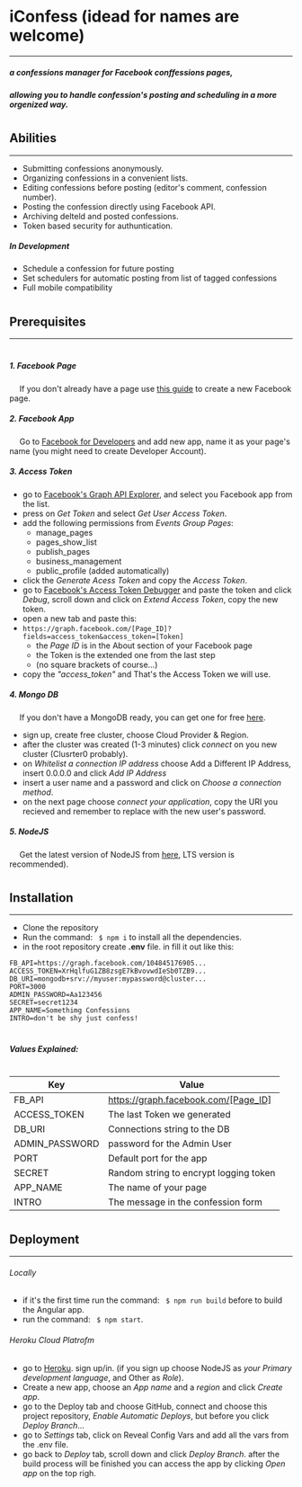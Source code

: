 # iConfess (idead for names are welcome)
------

##### a confessions manager for Facebook conffessions pages,
##### allowing you to handle confession's posting and scheduling in a more orgenized way.

#
#
#
#

## Abilities
------
  * Submitting confessions anonymously.
  * Organizing confessions in a convenient lists.
  * Editing confessions before posting (editor's comment, confession number).
  * Posting the confession directly using Facebook API.
  * Archiving delteld and posted confessions.
  * Token based security for authuntication.


##### In Development
  * Schedule a confession for future posting
  * Set schedulers for automatic posting from list of tagged confessions
  * Full mobile compatibility

#
#
#
#

## Prerequisites
------
#
##### 1. Facebook Page
&emsp; If you don't already have a page use [this guide](https://www.facebook.com/help/104002523024878) to create a new Facebook page.
##### 2. Facebook App
&emsp; Go to [Facebook for Developers](https://developers.facebook.com/apps/) and add new app, name it as your page's name (you might need to create Developer Account).
##### 3. Access Token
* go to [Facebook's Graph API Explorer](https://developers.facebook.com/tools/explorer), and select you Facebook app from the list.
* press on _Get Token_ and select _Get User Access Token_.
* add the following permissions from _Events Group Pages_:
    * manage_pages
	* pages_show_list
	* publish_pages
	* business_management
	* public_profile (added automatically)
* click the _Generate Acess Token_ and copy the _Access Token_.
* go to [Facebook's Access Token Debugger](https://developers.facebook.com/tools/debug/accesstoken/) and paste the token and click _Debug_, scroll down and click on _Extend Access Token_, copy the new token.
* open a new tab and paste this:
* `https://graph.facebook.com/[Page_ID]?fields=access_token&access_token=[Token]` 
    *  the _Page ID_ is in the  About section of your Facebook page
    *  the Token is the extended one from the last step
    * (no square brackets of course...)
* copy the _"access_token"_ and That's the Access Token we will use.
##### 4. Mongo DB
&emsp; If you don't have a MongoDB ready, you can get one for free [here](https://www.mongodb.com/atlas-signup-from-mlab?).
* sign up, create free cluster, choose Cloud Provider & Region.
* after the cluster was created (1-3 minutes) click _connect_ on you new cluster (Clusrter0 probably).
* on _Whitelist a connection IP address_ choose Add a Different IP Address, insert 0.0.0.0 and click _Add IP Address_
* insert a user name and a password and click on _Choose a connection method_.
* on the next page choose _connect your application_, copy the URI you recieved and remember to replace _<password>_ with the new user's password.

##### 5. NodeJS
&emsp; Get the latest version of NodeJS from [here](https://nodejs.org/en/), LTS version is recommended).

#
#
#
#

## Installation
------
* Clone the repository
* Run the command: ``` $ npm i``` to install all the dependencies.
* in the root repository create **.env** file. in fill it out like this:
```
FB_API=https://graph.facebook.com/104845176905...
ACCESS_TOKEN=XrHqlfuG1ZB8zsgE7kBvovwdIeSb0TZB9...
DB_URI=mongodb+srv://myuser:mypassword@cluster...
PORT=3000
ADMIN_PASSWORD=Aa123456
SECRET=secret1234
APP_NAME=Somethimg Confessions
INTRO=don't be shy just confess!
```
#
##### Values Explained:
#
| Key | Value |
| ------------- |-------------|
| FB_API  | https://graph.facebook.com/[Page_ID] |
| ACCESS_TOKEN| The last Token we generated |
| DB_URI | Connections string to the DB  |
| ADMIN_PASSWORD |password for the Admin  User |
| PORT |Default port for the app |
| SECRET| Random string to encrypt logging token|
| APP_NAME | The name of your page|
| INTRO | The message in the confession form |
#
#
#
#

## Deployment
------
###### Locally
* if it's the first time run the command: ``` $ npm run build``` before to build the Angular app.
* run the command: ``` $ npm start```.
###### Heroku Cloud Platrofm
* go to [Heroku](https://www.heroku.com/). sign up/in. (if you sign up choose NodeJS as _your Primary development language_, and Other as _Role_).
* Create a new app, choose an _App name_ and a _region_ and click _Create app_.
* go to the Deploy tab and choose GitHub, connect and choose this project repository, _Enable Automatic Deploys_, but before you click _Deploy Branch_...
* go to _Settings_ tab, click on Reveal Config Vars and add all the vars from the .env file.
* go back to _Deploy_ tab, scroll down and click _Deploy Branch_. after the build process will be finished you can access the app by clicking  _Open app_ on the top righ.
